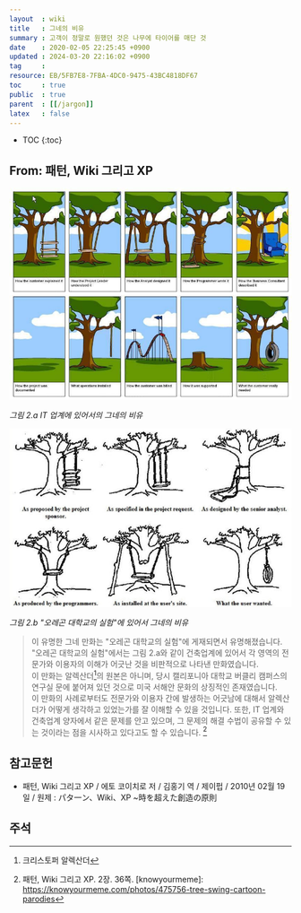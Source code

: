 ```yaml
---
layout  : wiki
title   : 그네의 비유
summary : 고객이 정말로 원했던 것은 나무에 타이어를 매단 것
date    : 2020-02-05 22:25:45 +0900
updated : 2024-03-20 22:16:02 +0900
tag     : 
resource: EB/5FB7E8-7FBA-4DC0-9475-43BC4818DF67
toc     : true
public  : true
parent  : [[/jargon]]
latex   : false
---
```

* TOC
{:toc}

## From: 패턴, Wiki 그리고 XP

![변형된 버전]( /resource/EB/5FB7E8-7FBA-4DC0-9475-43BC4818DF67/swing-parodie.jpg )

_그림 2.a IT 업계에 있어서의 그네의 비유_

![The Oregon Experiment의 그네 만화]( /resource/EB/5FB7E8-7FBA-4DC0-9475-43BC4818DF67/swing-original.jpg )

_그림 2.b "오레곤 대학교의 실험"에 있어서 그네의 비유_

> 이 유명한 그네 만화는 "오레곤 대학교의 실험"에 게재되면서 유명해졌습니다. "오레곤 대학교의 실험"에서는 그림 2.a와 같이 건축업계에 있어서 각 영역의 전문가와 이용자의 이해가 어긋난 것을 비판적으로 나타낸 만화였습니다.  
이 만화는 알렉산더[^alex]의 원본은 아니며, 당시 캘리포니아 대학교 버클리 캠퍼스의 연구실 문에 붙어져 있던 것으로 미국 서해안 문화의 상징적인 존재였습니다.  
이 만화의 사례로부터도 전문가와 이용자 간에 발생하는 어긋남에 대해서 알렉산더가 어떻게 생각하고 있었는가를 잘 이해할 수 있을 것입니다. 또한, IT 업계와 건축업계 양자에서 같은 문제를 안고 있으며, 그 문제의 해결 수법이 공유할 수 있는 것이라는 점을 시사하고 있다고도 할 수 있습니다.
[^pattern-36]

## 참고문헌

* 패턴, Wiki 그리고 XP / 에토 코이치로 저 / 김홍기 역 / 제이펍 / 2010년 02월 19일 / 원제 : パタ一ン、Wiki、XP ~時を超えた創造の原則


## 주석
[^alex]: 크리스토퍼 알렉산더
[^pattern-36]: 패턴, Wiki 그리고 XP. 2장. 36쪽.
[knowyourmeme]: https://knowyourmeme.com/photos/475756-tree-swing-cartoon-parodies
